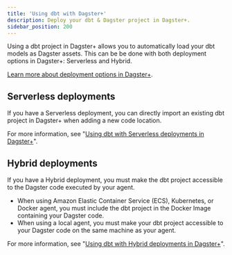```yaml
---
title: 'Using dbt with Dagster+'
description: Deploy your dbt & Dagster project in Dagster+.
sidebar_position: 200
---
```


Using a dbt project in Dagster+ allows you to automatically load your dbt models as Dagster assets. This can be be done with both deployment options in Dagster+: Serverless and Hybrid.

[Learn more about deployment options in Dagster+](/dagster-plus/deployment/deployment-types/).

## Serverless deployments

If you have a Serverless deployment, you can directly import an existing dbt project in Dagster+ when adding a new code location.

For more information, see "[Using dbt with Serverless deployments in Dagster+](/integrations/libraries/dbt/using-dbt-with-dagster-plus/serverless)".

## Hybrid deployments

If you have a Hybrid deployment, you must make the dbt project accessible to the Dagster code executed by your agent.

- When using Amazon Elastic Container Service (ECS), Kubernetes, or Docker agent, you must include the dbt project in the Docker Image containing your Dagster code.
- When using a local agent, you must make your dbt project accessible to your Dagster code on the same machine as your agent.

For more information, see "[Using dbt with Hybrid deployments in Dagster+](/integrations/libraries/dbt/using-dbt-with-dagster-plus/hybrid)".
